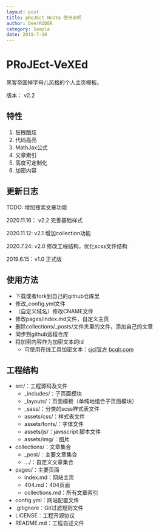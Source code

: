 ```yaml
---
layout: post
title: pRoJEct-NeGYa 使用说明
author: DeerRIDER
category: Sample
date: 2019-7-16
---
```


# PRoJEct-VeXEd

黑客帝国掉字母儿风格的个人主页模板。

版本： v2.2

## 特性

1. 狂拽酷炫
2. 代码高亮
3. MathJax公式
4. 文章索引
5. 高度可定制化
6. 加密内容

## 更新日志

TODO: 增加搜索文章功能

2020.11.16： v2.2 完善基础样式

2020.11.12: v2.1 增加collection功能

2020.7.24: v2.0 修改工程结构，优化scss文件结构

2019.6.15：v1.0 正式版

## 使用方法

* 下载或者fork到自己的github仓库里
* 修改_config.yml文件
* （自定义域名）修改CNAME文件
* 修改pages/index.md文件，自定义主页
* 删除collections/_posts/文件夹里的文件，添加自己的文章
* 同步到github远程仓库
* 将加密内容作为加密文本的id
  * 可使用在线工具加密文本：[sjcl官方](http://bitwiseshiftleft.github.io/sjcl/demo/)  [bcqlr.com](http://bcqlr.com/sjcl/)

## 工程结构

* src/：工程源码及文件
  * _includes/：子页面模块
  * _layouts/：页面模板（单纯地组合子页面模块）
  * _sass/：分类的scss样式表文件
  * assets/css/：样式表文件
  * assets/fonts/：字体文件
  * assets/js/：javsscript 脚本文件
  * assets/img/：图片
* collections/：文章集合
  * _post/：主要文章集合
  * .../：自定义文章集合
* pages/：主要页面
  * index.md：网站主页
  * 404.md：404页面
  * collections.md：所有文章索引
* config.yml：网站配置文件
* .gitignore：Git过滤规则文件
* LICENSE：工程开源协议
* README.md：工程自述文件


